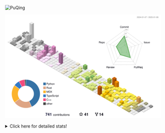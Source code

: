 ![PuQing](https://user-images.githubusercontent.com/27223114/171565019-9a56fae6-b08b-421f-99db-7e830da42371.png)

![](./profile-3d-contrib/profile-season-animate.svg)

<details>
<summary>Click here for detailed stats!</summary>

<!--START_SECTION:waka-->
![Lines of code](https://img.shields.io/badge/From%20Hello%20World%20I%27ve%20Written-1.7%20million%20lines%20of%20code-blue)

**🐱 My GitHub Data** 

> 📦 415.5 kB Used in GitHub's Storage 
 > 
> 🏆 5 Contributions in the Year 2025
 > 
> 🚫 Not Opted to Hire
 > 
> 📜 38 Public Repositories 
 > 
> 🔑 33 Private Repositories 
 > 
**I'm an Early 🐤** 

```text
🌞 Morning                684 commits         ██░░░░░░░░░░░░░░░░░░░░░░░   07.96 % 
🌆 Daytime                3765 commits        ███████████░░░░░░░░░░░░░░   43.80 % 
🌃 Evening                1975 commits        ██████░░░░░░░░░░░░░░░░░░░   22.98 % 
🌙 Night                  2171 commits        ██████░░░░░░░░░░░░░░░░░░░   25.26 % 
```


📊 **This Week I Spent My Time On** 

```text
💬 Programming Languages: 
Python                   5 hrs 30 mins       ███████░░░░░░░░░░░░░░░░░░   28.40 % 
Lua                      2 hrs 40 mins       ███░░░░░░░░░░░░░░░░░░░░░░   13.82 % 
Other                    2 hrs 32 mins       ███░░░░░░░░░░░░░░░░░░░░░░   13.08 % 
Jupyter Notebook         2 hrs 11 mins       ███░░░░░░░░░░░░░░░░░░░░░░   11.28 % 
Music                    2 hrs 3 mins        ███░░░░░░░░░░░░░░░░░░░░░░   10.58 % 

🔥 Editors: 
VS Code                  12 hrs 56 mins      █████████████████░░░░░░░░   66.81 % 
NetEaseMusic             2 hrs 3 mins        ███░░░░░░░░░░░░░░░░░░░░░░   10.58 % 
Mail                     1 hr 21 mins        ██░░░░░░░░░░░░░░░░░░░░░░░   07.03 % 
Telegram                 1 hr 18 mins        ██░░░░░░░░░░░░░░░░░░░░░░░   06.79 % 
微信读书                     46 mins             █░░░░░░░░░░░░░░░░░░░░░░░░   04.02 % 

💻 Operating System: 
WSL                      12 hrs 56 mins      █████████████████░░░░░░░░   66.81 % 
Mac                      6 hrs 25 mins       ████████░░░░░░░░░░░░░░░░░   33.19 % 
```


<!--END_SECTION:waka-->
</details>
